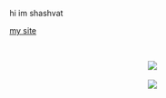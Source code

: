 hi im shashvat
</br>

<a href = "https://shashvat.live">my site</a>

</br>
<p align="center" >  
  <a href="https://github.com/shashvat1965"> 
  </a>
  </p>
  
  <p align="center">
  <img align="center" src="https://github-readme-stats-sigma-five.vercel.app/api?username=shashvat1965&show_icons=true&theme=dark" /> <br><br>
  <img align="center" src="https://github-readme-streak-stats.herokuapp.com/?user=shashvat1965&theme=dark" /> <br><br>
</p>
  

